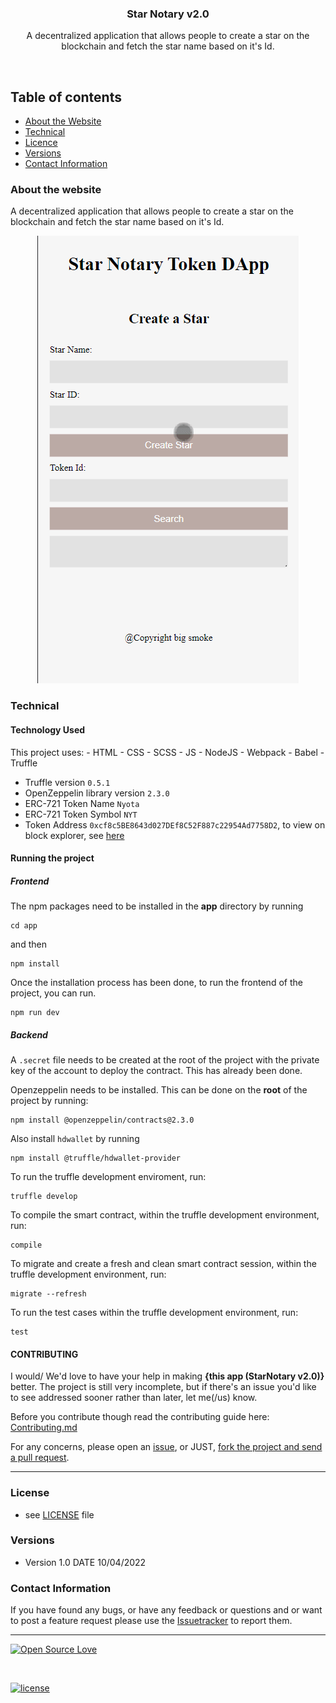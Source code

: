 <p align="center">
  <h3 align="center">Star Notary v2.0</h3>

  <p align="center">
    A decentralized application that allows people to create a star on the blockchain and fetch the star name based on it's Id.
    <br>
    </p>
</p>

<br>

## Table of contents

- [About the Website](#about-the-website)
- [Technical](#technical)
- [Licence](#license)
- [Versions](#versions)
- [Contact Information](#contact-information)

### About the website

A decentralized application that allows people to create a star on the blockchain and fetch the star name based on it's Id.

<p align="center">
  <img src="./assets/chrome_ODFMadKm4X.gif"/>
</p>

### Technical

#### Technology Used

This project uses: - HTML - CSS - SCSS - JS - NodeJS - Webpack - Babel - Truffle
- Truffle version `0.5.1` 
- OpenZeppelin library version `2.3.0`
- ERC-721 Token Name `Nyota`
- ERC-721 Token Symbol `NYT`
- Token Address `0xcf8c5BE8643d027DEf8C52F887c22954Ad7758D2`, to view on block explorer, see [here](https://rinkeby.etherscan.io/address/0xcf8c5BE8643d027DEf8C52F887c22954Ad7758D2)


#### Running the project


##### Frontend

The npm packages need to be installed in the **app** directory by running

```console
cd app
```

and then 

```console
npm install
```

Once the installation process has been done, to run the frontend of the project, you can run.

```console
npm run dev
```

##### Backend

A `.secret` file needs to be created at the root of the project with the private key of the account to deploy the contract. This has already been done.


Openzeppelin needs to be installed. This can be done on the **root** of the project by running:

```console
npm install @openzeppelin/contracts@2.3.0
```

Also install `hdwallet` by running

```console
npm install @truffle/hdwallet-provider
```

To run the truffle development enviroment, run:

```console
truffle develop
```

To compile the smart contract, within the truffle development environment, run:

```console
compile
```

To migrate and create a fresh and clean smart contract session, within the truffle development environment, run:

```console
migrate --refresh
```

To run the test cases within the truffle development environment, run:

```console
test
```

#### CONTRIBUTING

I would/ We'd love to have your help in making **{this app (StarNotary v2.0)}** better. The project is still very incomplete, but if there's an issue you'd like to see addressed sooner rather than later, let me(/us) know.

Before you contribute though read the contributing guide here: [Contributing.md](https://github.com/peterokwara/StarNotary2.0/blob/master/CONTRIBUTING.md)

For any concerns, please open an [issue](https://github.com/peterokwara/StarNotary2.0/issues), or JUST, [fork the project and send a pull request](https://github.com/peterokwara/StarNotary2.0/pulls).

<hr>

### License

- see [LICENSE](https://github.com/peterokwara/StarNotary2.0/blob/master/LICENSE) file

### Versions

- Version 1.0 DATE 10/04/2022

### Contact Information

If you have found any bugs, or have any feedback or questions and or want to post a feature request please use the [Issuetracker](https://github.com/peterokwara/StarNotary2.0/issues) to report them.

<hr>

[![Open Source Love](https://badges.frapsoft.com/os/v2/open-source-200x33.png?v=103)](#)

<br>

[![license](https://img.shields.io/github/license/mashape/apistatus.svg?style=for-the-badge)](https://github.com/peterokwara/StarNotary2.0/blob/master/LICENSE)
